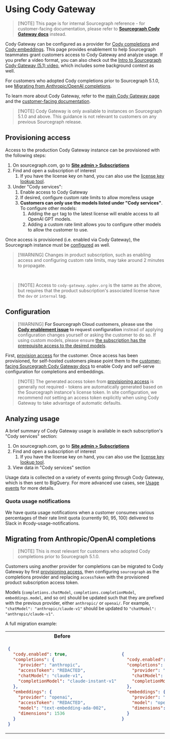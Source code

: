 # Using Cody Gateway

> [!NOTE] This page is for internal Sourcegraph reference - for customer-facing documentation, please refer to [**Sourcegraph Cody Gateway docs**](https://docs.sourcegraph.com/cody/explanations/cody_gateway) instead.

Cody Gateway can be configured as a provider for [Cody completions](https://docs.sourcegraph.com/cody/completions) and [Cody embeddings](https://docs.sourcegraph.com/cody/explanations/code_graph_context#embeddings).
This page provides enablement to help Sourcegraph teammates grant customers access to Cody Gateway and analyze usage.
If you prefer a video format, you can also check out the [Intro to Sourcegraph Cody Gateway (5.1) video](https://www.loom.com/share/6b944060a0fb40dcb4499751c54bd316), which includes some background context as well.

For customers who adopted Cody completions prior to Sourcegraph 5.1.0, see [Migrating from Anthropic/OpenAI completions](#migrating-from-anthropicopenai-completions).

To learn more about Cody Gateway, refer to the [main Cody Gateway page](./index.md) and the [customer-facing documentation](https://docs.sourcegraph.com/cody/explanations/cody_gateway).

> [!NOTE] Cody Gateway is only available to instances on Sourcegraph 5.1.0 and above. This guidance is not relevant to customers on any previous Sourcegraph release.

## Provisioning access

Access to the production Cody Gateway instance can be provisioned with the following steps:

1. On sourcegraph.com, go to [**Site admin > Subscriptions**](https://sourcegraph.com/site-admin/dotcom/product/subscriptions)
2. Find and open a subscription of interest
   1. If you have the license key on hand, you can also use the [license key lookup tool](https://sourcegraph.com/site-admin/dotcom/product/licenses).
3. Under "Cody services":
   1. Enable access to Cody Gateway
   2. If desired, configure custom rate limits to allow more/less usage
   3. **Customers can only use the models listed under "Cody services"**. To configure other models:
      1. Adding the `gpt` tag to the latest license will enable access to all OpenAI GPT models.
      2. Adding a custom rate limit allows you to configure other models to allow the customer to use.

Once access is provisioned (i.e. enabled via Cody Gateway), the Sourcegraph instance must be [configured](#configuration) as well.

> [!WARNING] Changes in product subscription, such as enabling access and configuring custom rate limits, may take around 2 minutes to propagate.

<br />

> [!NOTE] Access to `cody-gateway.sgdev.org` is the same as the above, but requires that the product subscription's associated license have the `dev` or `internal` tag.

## Configuration

> [!WARNING] **For Sourcegraph Cloud customers, please use the [Cody enablement issue](https://github.com/sourcegraph/customer/issues/new?assignees=&labels=team%2Fcloud%2Cmi%2Cmi%2Fenable-cody-request&projects=&template=managed-instance-configure-cody.yml&title=Managed+Instance+enable+Cody+for+%5BCUSTOMER+NAME%5D) to request configuration** instead of applying configuration changes yourself or asking the customer to do so.
> If using custom models, please ensure [the subscription has the prerequisite access to the desired models](#provisioning-access).

First, [provision access](#provisioning-access) for the customer.
Once access has been provisioned, for self-hosted customers please point them to the [customer-facing Sourcegraph Cody Gateway docs](https://docs.sourcegraph.com/cody/explanations/cody_gateway) to enable Cody and self-serve configuration for completions and embeddings.

> [!NOTE] The generated access token from [provisioning access](#provisioning-access) is generally not required - tokens are automatically generated based on the Sourcegraph instance's license token.
> In site configuration, we recommend _not_ setting an access token explicitly when using Cody Gateway to take advantage of automatic defaults.

## Analyzing usage

A brief summary of Cody Gateway usage is available in each subscription's "Cody services" section:

1. On sourcegraph.com, go to [**Site admin > Subscriptions**](https://sourcegraph.com/site-admin/dotcom/product/subscriptions)
2. Find and open a subscription of interest
   1. If you have the license key on hand, you can also use the [license key lookup tool](https://sourcegraph.com/site-admin/dotcom/product/licenses).
3. View data in "Cody services" section

Usage data is collected on a variety of events going through Cody Gateway, which is then sent to BigQuery. For more advanced use cases, see [Usage events](./index.md#usage-events) for more details.

### Quota usage notifications

We have quota usage notifications when a customer consumes various percentages of their rate limit quota (currently 90, 95, 100) delivered to Slack in #cody-usage-notifications.

## Migrating from Anthropic/OpenAI completions

> [!NOTE] This is most relevant for customers who adopted Cody completions prior to Sourcegraph 5.1.0.

Customers using another provider for completions can be migrated to Cody Gateway by first [provisioning access](#provisioning-access), then configuring `sourcegraph` as the completions provider and replacing `accessToken` with the provisioned product subscription access token.

Models (`completions.chatModel`, `completions.completionModel`, `embeddings.model`, and so on) should be updated such that they are prefixed with the previous provider, either `anthropic/` or `openai/`. For example, `"chatModel": "anthropic/claude-v1"` should be updated to `"chatModel": "anthropic/claude-v1"`.

A full migration example:

<table>
<tr>
<th><b>Before</b></th>
<th><b>After</b></th>
</tr>
<tr>
<td>

```json
{
  "cody.enabled": true,
  "completions": {
    "provider": "anthropic",
    "accessToken": "REDACTED",
    "chatModel": "claude-v1",
    "completionModel": "claude-instant-v1"
  },
  "embeddings": {
    "provider": "openai",
    "accessToken": "REDACTED",
    "model": "text-embedding-ada-002",
    "dimensions": 1536
  }
}
```

</td>
<td>

```json
{
  "cody.enabled": true,
  "completions": {
    "provider": "sourcegraph",
    "chatModel": "anthropic/claude-v1",
    "completionModel": "anthropic/claude-instant-v1"
  },
  "embeddings": {
    "provider": "sourcegraph",
    "model": "openai/text-embedding-ada-002",
    "dimensions": 1536
  }
}
```

</td>
</tr>
</table>
